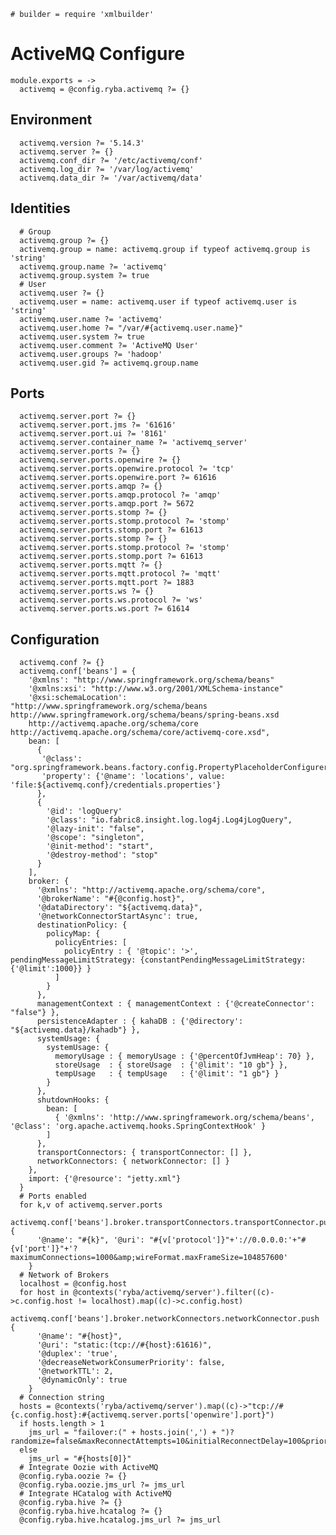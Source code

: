    # builder = require 'xmlbuilder'

# ActiveMQ Configure

    module.exports = ->
      activemq = @config.ryba.activemq ?= {}

## Environment

      activemq.version ?= '5.14.3'
      activemq.server ?= {}
      activemq.conf_dir ?= '/etc/activemq/conf'
      activemq.log_dir ?= '/var/log/activemq'
      activemq.data_dir ?= '/var/activemq/data'

## Identities

      # Group
      activemq.group ?= {}
      activemq.group = name: activemq.group if typeof activemq.group is 'string'
      activemq.group.name ?= 'activemq'
      activemq.group.system ?= true
      # User
      activemq.user ?= {}
      activemq.user = name: activemq.user if typeof activemq.user is 'string'
      activemq.user.name ?= 'activemq'
      activemq.user.home ?= "/var/#{activemq.user.name}"
      activemq.user.system ?= true
      activemq.user.comment ?= 'ActiveMQ User'
      activemq.user.groups ?= 'hadoop'
      activemq.user.gid ?= activemq.group.name

## Ports

      activemq.server.port ?= {}
      activemq.server.port.jms ?= '61616'
      activemq.server.port.ui ?= '8161'
      activemq.server.container_name ?= 'activemq_server'
      activemq.server.ports ?= {}
      activemq.server.ports.openwire ?= {}
      activemq.server.ports.openwire.protocol ?= 'tcp'
      activemq.server.ports.openwire.port ?= 61616
      activemq.server.ports.amqp ?= {}
      activemq.server.ports.amqp.protocol ?= 'amqp'
      activemq.server.ports.amqp.port ?= 5672
      activemq.server.ports.stomp ?= {}
      activemq.server.ports.stomp.protocol ?= 'stomp'
      activemq.server.ports.stomp.port ?= 61613
      activemq.server.ports.stomp ?= {}
      activemq.server.ports.stomp.protocol ?= 'stomp'
      activemq.server.ports.stomp.port ?= 61613
      activemq.server.ports.mqtt ?= {}
      activemq.server.ports.mqtt.protocol ?= 'mqtt'
      activemq.server.ports.mqtt.port ?= 1883
      activemq.server.ports.ws ?= {}
      activemq.server.ports.ws.protocol ?= 'ws'
      activemq.server.ports.ws.port ?= 61614

## Configuration

      activemq.conf ?= {}
      activemq.conf['beans'] = {
        '@xmlns': "http://www.springframework.org/schema/beans"
        '@xmlns:xsi': "http://www.w3.org/2001/XMLSchema-instance"
        '@xsi:schemaLocation': "http://www.springframework.org/schema/beans http://www.springframework.org/schema/beans/spring-beans.xsd
        http://activemq.apache.org/schema/core http://activemq.apache.org/schema/core/activemq-core.xsd",
        bean: [
          {
           '@class': "org.springframework.beans.factory.config.PropertyPlaceholderConfigurer",
           'property': {'@name': 'locations', value: 'file:${activemq.conf}/credentials.properties'}
          },
          {
            '@id': 'logQuery'
            '@class': "io.fabric8.insight.log.log4j.Log4jLogQuery",
            '@lazy-init': "false",
            '@scope': "singleton",
            '@init-method': "start",
            '@destroy-method': "stop"
          }
        ],
        broker: {
          '@xmlns': "http://activemq.apache.org/schema/core",
          '@brokerName': "#{@config.host}",
          '@dataDirectory': "${activemq.data}",
          '@networkConnectorStartAsync': true,
          destinationPolicy: {
            policyMap: {
              policyEntries: [
                policyEntry : { '@topic': '>',  pendingMessageLimitStrategy: {constantPendingMessageLimitStrategy: {'@limit':1000}} }
              ]
            }
          },
          managementContext : { managementContext : {'@createConnector': "false"} },
          persistenceAdapter : { kahaDB : {'@directory': "${activemq.data}/kahadb"} },
          systemUsage: {
            systemUsage: {
              memoryUsage : { memoryUsage : {'@percentOfJvmHeap': 70} },
              storeUsage  : { storeUsage  : {'@limit': "10 gb"} },
              tempUsage   : { tempUsage   : {'@limit': "1 gb"} }
            }
          },
          shutdownHooks: {
            bean: [
              { '@xmlns': 'http://www.springframework.org/schema/beans',  '@class': 'org.apache.activemq.hooks.SpringContextHook' }
            ]
          },
          transportConnectors: { transportConnector: [] },
          networkConnectors: { networkConnector: [] }
        },
        import: {'@resource': "jetty.xml"}
      }
      # Ports enabled
      for k,v of activemq.server.ports
        activemq.conf['beans'].broker.transportConnectors.transportConnector.push {
          '@name': "#{k}", '@uri': "#{v['protocol']}"+'://0.0.0.0:'+"#{v['port']}"+'?maximumConnections=1000&amp;wireFormat.maxFrameSize=104857600'
        }
      # Network of Brokers
      localhost = @config.host
      for host in @contexts('ryba/activemq/server').filter((c)->c.config.host != localhost).map((c)->c.config.host)
        activemq.conf['beans'].broker.networkConnectors.networkConnector.push {
          '@name': "#{host}",
          '@uri': "static:(tcp://#{host}:61616)",
          '@duplex': 'true',
          '@decreaseNetworkConsumerPriority': false,
          '@networkTTL': 2,
          '@dynamicOnly': true
        }
      # Connection string
      hosts = @contexts('ryba/activemq/server').map((c)->"tcp://#{c.config.host}:#{activemq.server.ports['openwire'].port}")
      if hosts.length > 1
        jms_url = "failover:(" + hosts.join(',') + ")?randomize=false&maxReconnectAttempts=10&initialReconnectDelay=100&priorityBackup=true"
      else
        jms_url = "#{hosts[0]}"
      # Integrate Oozie with ActiveMQ
      @config.ryba.oozie ?= {}
      @config.ryba.oozie.jms_url ?= jms_url
      # Integrate HCatalog with ActiveMQ
      @config.ryba.hive ?= {}
      @config.ryba.hive.hcatalog ?= {}
      @config.ryba.hive.hcatalog.jms_url ?= jms_url
